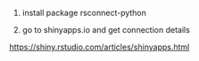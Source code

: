 1. install package rsconnect-python

2. go to shinyapps.io and get connection details

https://shiny.rstudio.com/articles/shinyapps.html


